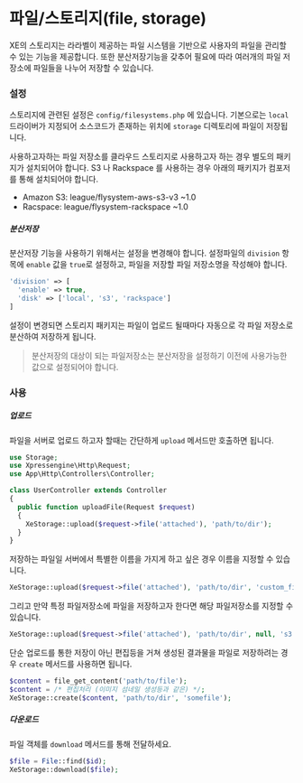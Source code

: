 # 파일/스토리지(file, storage)

XE의 스토리지는 라라벨이 제공하는 파일 시스템을 기반으로 사용자의 파일을 관리할 수 있는 기능을 제공합니다. 또한 분산저장기능을 갖추어 필요에 따라 여러개의 파일 저장소에 파일들을 나누어 저장할 수 있습니다.

### 설정
스토리지에 관련된 설정은 `config/filesystems.php` 에 있습니다. 기본으로는 `local` 드라이버가 지정되어 소스코드가 존재하는 위치에 `storage` 디렉토리에 파일이 저장됩니다.

사용하고자하는 파일 저장소를 클라우드 스토리지로 사용하고자 하는 경우 별도의 패키지가 설치되어야 합니다. S3 나 Rackspace 를 사용하는 경우 아래의 패키지가 컴포저를 통해 설치되어야 합니다.
- Amazon S3: league/flysystem-aws-s3-v3 ~1.0
- Racspace: league/flysystem-rackspace ~1.0


##### 분산저장
분산저장 기능을 사용하기 위해서는 설정을 변경해야 합니다. 설정파일의 `division` 항목에 `enable` 값을 `true`로 설정하고, 파일을 저장할 파일 저장소명을 작성해야 합니다.
```php
'division' => [
  'enable' => true,
  'disk' => ['local', 's3', 'rackspace']
]
```
설정이 변경되면 스토리지 패키지는 파일이 업로드 될때마다 자동으로 각 파일 저장소로 분산하여 저장하게 됩니다.

> 분산저장의 대상이 되는 파일저장소는 분산저장을 설정하기 이전에 사용가능한 값으로 설정되어야 합니다.


### 사용

##### 업로드
파일을 서버로 업로드 하고자 할때는 간단하게 `upload` 메서드만 호출하면 됩니다.
```php
use Storage;
use Xpressengine\Http\Request;
use App\Http\Controllers\Controller;

class UserController extends Controller
{
  public function uploadFile(Request $request)
  {
    XeStorage::upload($request->file('attached'), 'path/to/dir');
  }
}  
```

저장하는 파일일 서버에서 특별한 이름을 가지게 하고 싶은 경우 이름을 지정할 수 있습니다.
```php
XeStorage::upload($request->file('attached'), 'path/to/dir', 'custom_file_name');
```

그리고 만약 특정 파일저장소에 파일을 저장하고자 한다면 해당 파일저장소를 지정할 수 있습니다.
```php
XeStorage::upload($request->file('attached'), 'path/to/dir', null, 's3');
```

단순 업로드를 통한 저장이 아닌 편집등을 거쳐 생성된 결과물을 파일로 저장하려는 경우 `create` 메서드를 사용하면 됩니다.
```php
$content = file_get_content('path/to/file');
$content = /* 편집처리 (이미지 섬네일 생성등과 같은) */;
XeStorage::create($content, 'path/to/dir', 'somefile');
```

##### 다운로드
파일 객체를 `download` 메서드를 통해 전달하세요.
```php
$file = File::find($id);
XeStorage::download($file);
```










